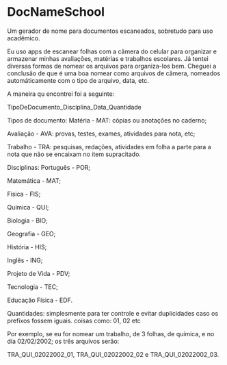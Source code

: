 # DocNameSchool
Um gerador de nome para documentos escaneados, sobretudo para uso acadêmico.

Eu uso apps de escanear folhas com a câmera do celular para organizar e armazenar minhas avaliações, matérias e trabalhos escolares.
Já tentei diversas formas de nomear os arquivos para organiza-los bem.
Cheguei a conclusão de que é uma boa nomear como arquivos de câmera, nomeados automáticamente com o tipo de arquivo, data, etc.

A maneira qu encontrei foi a seguinte:

TipoDeDocumento_Disciplina_Data_Quantidade

Tipos de documento:
Matéria - MAT: cópias ou anotações no caderno;

Avaliação - AVA: provas, testes, exames, atividades para nota, etc;

Trabalho - TRA: pesquisas, redações, atividades em folha a parte para a nota que não se encaixam no item supracitado.


Disciplinas:
Português - POR;

Matemática - MAT;

Física - FIS;

Química - QUI;

Biologia - BIO;

Geografia - GEO;

História - HIS;

Inglês - ING;

Projeto de Vida - PDV;

Tecnologia - TEC;

Educação Física - EDF.


Quantidades: simplesmente para ter controle e evitar duplicidades caso os prefixos fossem iguais.
coisas como: 01, 02 etc


Por exemplo, se eu for nomear um trabalho, de 3 folhas, de química, e no dia 02/02/2002; os três arquivos serão:

TRA_QUI_02022002_01, TRA_QUI_02022002_02 e TRA_QUI_02022002_03.
